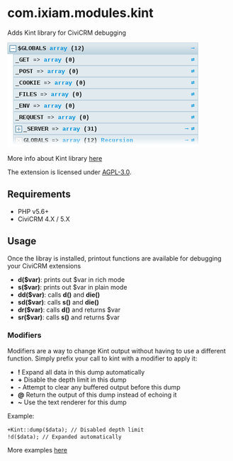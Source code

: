 # com.ixiam.modules.kint

Adds Kint library for CiviCRM debugging

![Screenshot](images/screenshot1.png)

More info about Kint library [here](https://kint-php.github.io/kint/)

The extension is licensed under [AGPL-3.0](LICENSE.txt).

## Requirements

* PHP v5.6+
* CiviCRM 4.X / 5.X

## Usage

Once the libray is installed, printout functions are available for debugging your CiviCRM extensions
- **d($var)**: prints out $var in rich mode
- **s($var)**: prints out $var in plain mode
- **dd($var)**: calls **d()** and **die()**
- **sd($var)**: calls **s()** and **die()**
- **dr($var)**: calls **d()** and returns $var
- **sr($var)**: calls **s()** and returns $var


### Modifiers

Modifiers are a way to change Kint output without having to use a different function. Simply prefix your call to kint with a modifier to apply it:

- **!**   Expand all data in this dump automatically
- **+**   Disable the depth limit in this dump
- **-**   Attempt to clear any buffered output before this dump
- **@**   Return the output of this dump instead of echoing it
- **~**   Use the text renderer for this dump

Example:

```
+Kint::dump($data); // Disabled depth limit
!d($data); // Expanded automatically
```



More examples [here](https://kint-php.github.io/kint/#use)
